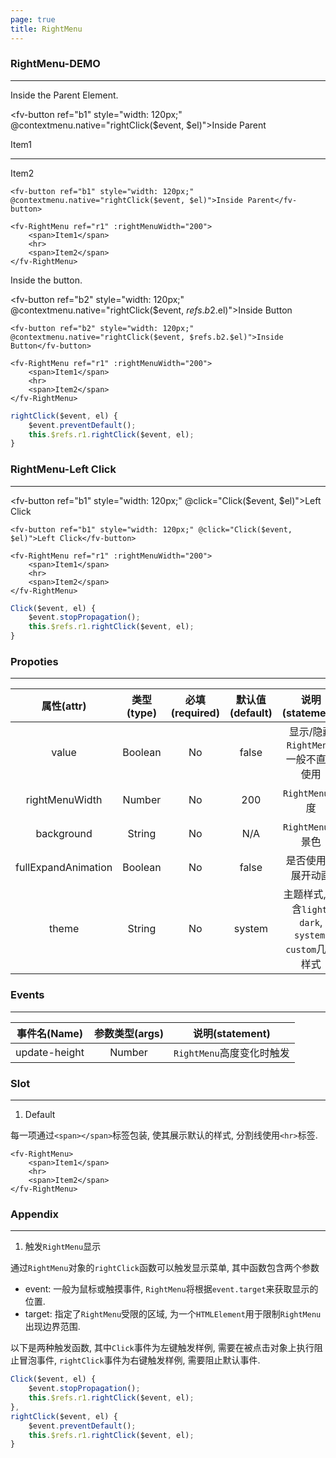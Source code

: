 ```yaml
---
page: true
title: RightMenu
--- 
```


<script>
export default {
    data() {
        return {
            
        }
    },
    methods: {
        Click($event, el) {
            $event.stopPropagation();
            this.$refs.r1.rightClick($event, el);
        },
        rightClick($event, el) {
            $event.preventDefault();
            this.$refs.r1.rightClick($event, el);
        }
    }
}
</script>

### RightMenu-DEMO
--- 

<ClientOnly>
Inside the Parent Element.

<fv-button ref="b1" style="width: 120px;" @contextmenu.native="rightClick($event, $el)">Inside Parent</fv-button>

<fv-RightMenu ref="r1" :rightMenuWidth="200"><span>Item1</span><hr><span>Item2</span></fv-RightMenu>

```vue
<fv-button ref="b1" style="width: 120px;" @contextmenu.native="rightClick($event, $el)">Inside Parent</fv-button>

<fv-RightMenu ref="r1" :rightMenuWidth="200">
    <span>Item1</span>
    <hr>
    <span>Item2</span>
</fv-RightMenu>
```

Inside the button.

<fv-button ref="b2" style="width: 120px;" @contextmenu.native="rightClick($event, $refs.b2.$el)">Inside Button</fv-button>

```vue
<fv-button ref="b2" style="width: 120px;" @contextmenu.native="rightClick($event, $refs.b2.$el)">Inside Button</fv-button>

<fv-RightMenu ref="r1" :rightMenuWidth="200">
    <span>Item1</span>
    <hr>
    <span>Item2</span>
</fv-RightMenu>
```

```javascript
rightClick($event, el) {
    $event.preventDefault();
    this.$refs.r1.rightClick($event, el);
}
```

### RightMenu-Left Click
---

<fv-button ref="b1" style="width: 120px;" @click="Click($event, $el)">Left Click</fv-button>

```vue
<fv-button ref="b1" style="width: 120px;" @click="Click($event, $el)">Left Click</fv-button>

<fv-RightMenu ref="r1" :rightMenuWidth="200">
    <span>Item1</span>
    <hr>
    <span>Item2</span>
</fv-RightMenu>
```

```javascript
Click($event, el) {
    $event.stopPropagation();
    this.$refs.r1.rightClick($event, el);
}
```
</ClientOnly>

### Propoties
---
|     属性(attr)      | 类型(type) | 必填(required) | 默认值(default) |                      说明(statement)                      |
|:-------------------:|:----------:|:--------------:|:---------------:|:---------------------------------------------------------:|
|        value        |  Boolean   |       No       |      false      |           显示/隐藏`RightMenu`, 一般不直接使用            |
|   rightMenuWidth    |   Number   |       No       |       200       |                      `RightMenu`宽度                      |
|     background      |   String   |       No       |       N/A       |                     `RightMenu`背景色                     |
| fullExpandAnimation |  Boolean   |       No       |      false      |                    是否使用全展开动画                     |
|        theme        |   String   |       No       |     system      | 主题样式, 包含`light`, `dark`, `system`, `custom`几种样式 |

### Events
---
| 事件名(Name)  | 参数类型(args) |      说明(statement)      |
|:-------------:|:--------------:|:-------------------------:|
| update-height |     Number     | `RightMenu`高度变化时触发 |

### Slot
---

1. Default

每一项通过`<span></span>`标签包装, 使其展示默认的样式, 分割线使用`<hr>`标签.

```vue
<fv-RightMenu>
    <span>Item1</span>
    <hr>
    <span>Item2</span>
</fv-RightMenu>
```

### Appendix

---

1. 触发`RightMenu`显示

通过`RightMenu`对象的`rightClick`函数可以触发显示菜单, 其中函数包含两个参数

- event: 一般为鼠标或触摸事件, `RightMenu`将根据`event.target`来获取显示的位置.
- target: 指定了`RightMenu`受限的区域, 为一个`HTMLElement`用于限制`RightMenu`出现边界范围.

以下是两种触发函数, 其中`Click`事件为左键触发样例, 需要在被点击对象上执行阻止冒泡事件, `rightClick`事件为右键触发样例, 需要阻止默认事件.

```javascript
Click($event, el) {
    $event.stopPropagation();
    this.$refs.r1.rightClick($event, el);
},
rightClick($event, el) {
    $event.preventDefault();
    this.$refs.r1.rightClick($event, el);
}
```
